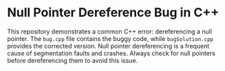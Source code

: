 # Null Pointer Dereference Bug in C++

This repository demonstrates a common C++ error: dereferencing a null pointer. The `bug.cpp` file contains the buggy code, while `bugSolution.cpp` provides the corrected version.  Null pointer dereferencing is a frequent cause of segmentation faults and crashes.  Always check for null pointers before dereferencing them to avoid this issue.